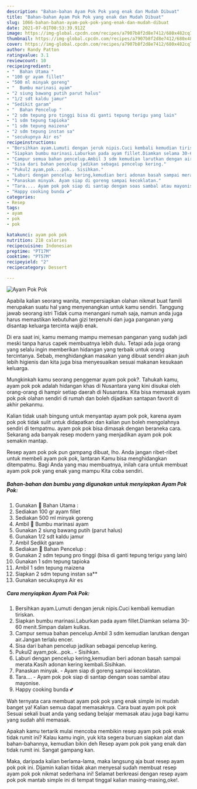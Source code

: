 ```yaml
---
description: "Bahan-bahan Ayam Pok Pok yang enak dan Mudah Dibuat"
title: "Bahan-bahan Ayam Pok Pok yang enak dan Mudah Dibuat"
slug: 1066-bahan-bahan-ayam-pok-pok-yang-enak-dan-mudah-dibuat
date: 2021-07-01T00:53:39.912Z
image: https://img-global.cpcdn.com/recipes/a7907b8f2d8e7412/680x482cq70/ayam-pok-pok-foto-resep-utama.jpg
thumbnail: https://img-global.cpcdn.com/recipes/a7907b8f2d8e7412/680x482cq70/ayam-pok-pok-foto-resep-utama.jpg
cover: https://img-global.cpcdn.com/recipes/a7907b8f2d8e7412/680x482cq70/ayam-pok-pok-foto-resep-utama.jpg
author: Randy Patton
ratingvalue: 3.1
reviewcount: 10
recipeingredient:
- "  Bahan Utama "
- "100 gr ayam fillet"
- "500 ml minyak goreng"
- "  Bumbu marinasi ayam"
- "2 siung bawang putih parut halus"
- "1/2 sdt kaldu jamur"
- "Sedikit garam"
- "  Bahan Pencelup "
- "2 sdm tepung pro tinggi bisa di ganti tepung terigu yang lain"
- "1 sdm tepung tapioka"
- "1 sdm tepung maizena"
- "2 sdm tepung instan sa"
- "secukupnya Air es"
recipeinstructions:
- "Bersihkan ayam.Lumuti dengan jeruk nipis.Cuci kembali kemudian tiriskan."
- "Siapkan bumbu marinasi.Laburkan pada ayam fillet.Diamkan selama 30-60 menit.Simpan dalam kulkas."
- "Campur semua bahan pencelup.Ambil 3 sdm kemudian larutkan dengan air.Jangan terlalu encer."
- "Sisa dari bahan pencelup jadikan sebagai pencelup kering."
- "Pukul2 ayam,pok...pok.. Sisihkan."
- "Laburi dengan pencelup kering,kemudian beri adonan basah sampai merata.Kasih adonan kering kembali.Sisihkan."
- "Panaskan minyak. Ayam siap di goreng sampai kecoklatan."
- "Tara.... Ayam pok pok siap di santap dengan soas sambal atau mayonise."
- "Happy cooking bunda 💕"
categories:
- Resep
tags:
- ayam
- pok
- pok

katakunci: ayam pok pok 
nutrition: 218 calories
recipecuisine: Indonesian
preptime: "PT17M"
cooktime: "PT57M"
recipeyield: "2"
recipecategory: Dessert

---
```



![Ayam Pok Pok](https://img-global.cpcdn.com/recipes/a7907b8f2d8e7412/680x482cq70/ayam-pok-pok-foto-resep-utama.jpg)

Apabila kalian seorang wanita, mempersiapkan olahan nikmat buat famili merupakan suatu hal yang menyenangkan untuk kamu sendiri. Tanggung jawab seorang istri Tidak cuma menangani rumah saja, namun anda juga harus memastikan kebutuhan gizi terpenuhi dan juga panganan yang disantap keluarga tercinta wajib enak.

Di era  saat ini, kamu memang mampu memesan panganan yang sudah jadi meski tanpa harus capek membuatnya lebih dulu. Tetapi ada juga orang yang selalu ingin memberikan hidangan yang terbaik untuk orang tercintanya. Sebab, menghidangkan masakan yang dibuat sendiri akan jauh lebih higienis dan kita juga bisa menyesuaikan sesuai makanan kesukaan keluarga. 



Mungkinkah kamu seorang penggemar ayam pok pok?. Tahukah kamu, ayam pok pok adalah hidangan khas di Nusantara yang kini disukai oleh orang-orang di hampir setiap daerah di Nusantara. Kita bisa memasak ayam pok pok olahan sendiri di rumah dan boleh dijadikan santapan favorit di akhir pekanmu.

Kalian tidak usah bingung untuk menyantap ayam pok pok, karena ayam pok pok tidak sulit untuk didapatkan dan kalian pun boleh mengolahnya sendiri di tempatmu. ayam pok pok bisa dimasak dengan beraneka cara. Sekarang ada banyak resep modern yang menjadikan ayam pok pok semakin mantap.

Resep ayam pok pok pun gampang dibuat, lho. Anda jangan ribet-ribet untuk membeli ayam pok pok, lantaran Kamu bisa menghidangkan ditempatmu. Bagi Anda yang mau membuatnya, inilah cara untuk membuat ayam pok pok yang enak yang mampu Kita coba sendiri.

<!--inarticleads1-->

##### Bahan-bahan dan bumbu yang digunakan untuk menyiapkan Ayam Pok Pok:

1. Gunakan  💖 Bahan Utama :
1. Sediakan 100 gr ayam fillet
1. Sediakan 500 ml minyak goreng
1. Ambil  💖 Bumbu marinasi ayam
1. Gunakan 2 siung bawang putih (parut halus)
1. Gunakan 1/2 sdt kaldu jamur
1. Ambil Sedikit garam
1. Sediakan  💖 Bahan Pencelup :
1. Gunakan 2 sdm tepung pro tinggi (bisa di ganti tepung terigu yang lain)
1. Gunakan 1 sdm tepung tapioka
1. Ambil 1 sdm tepung maizena
1. Siapkan 2 sdm tepung instan sa**
1. Gunakan secukupnya Air es




<!--inarticleads2-->

##### Cara menyiapkan Ayam Pok Pok:

1. Bersihkan ayam.Lumuti dengan jeruk nipis.Cuci kembali kemudian tiriskan.
1. Siapkan bumbu marinasi.Laburkan pada ayam fillet.Diamkan selama 30-60 menit.Simpan dalam kulkas.
1. Campur semua bahan pencelup.Ambil 3 sdm kemudian larutkan dengan air.Jangan terlalu encer.
1. Sisa dari bahan pencelup jadikan sebagai pencelup kering.
1. Pukul2 ayam,pok...pok.. - Sisihkan.
1. Laburi dengan pencelup kering,kemudian beri adonan basah sampai merata.Kasih adonan kering kembali.Sisihkan.
1. Panaskan minyak. - Ayam siap di goreng sampai kecoklatan.
1. Tara.... - Ayam pok pok siap di santap dengan soas sambal atau mayonise.
1. Happy cooking bunda 💕




Wah ternyata cara membuat ayam pok pok yang enak simple ini mudah banget ya! Kalian semua dapat memasaknya. Cara buat ayam pok pok Sesuai sekali buat anda yang sedang belajar memasak atau juga bagi kamu yang sudah ahli memasak.

Apakah kamu tertarik mulai mencoba membikin resep ayam pok pok enak tidak rumit ini? Kalau kamu ingin, yuk kita segera buruan siapkan alat dan bahan-bahannya, kemudian bikin deh Resep ayam pok pok yang enak dan tidak rumit ini. Sangat gampang kan. 

Maka, daripada kalian berlama-lama, maka langsung aja buat resep ayam pok pok ini. Dijamin kalian tiidak akan menyesal sudah membuat resep ayam pok pok nikmat sederhana ini! Selamat berkreasi dengan resep ayam pok pok mantab simple ini di tempat tinggal kalian masing-masing,oke!.

